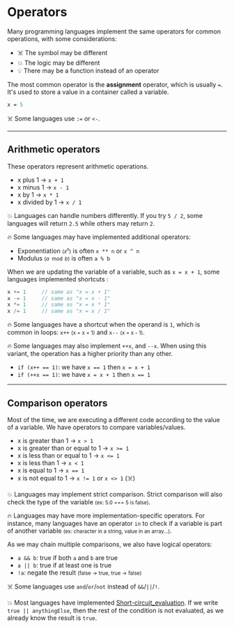 # Operators

<div class="row row-cols-lg-2"><div>

Many programming languages implement the same operators for common operations, with some considerations:

* ☠️ The symbol may be different
* 💥 The logic may be different
* 💡 There may be a function instead of an operator
</div><div>

The most common operator is the **assignment** operator, which is usually `=`. It's used to store a value in a container called a variable.

```ps
x = 5
```

☠️ Some languages use `:=` or `<-`.
</div></div>

<hr class="sep-both">

## Arithmetic operators

<div class="row row-cols-lg-2"><div>

These operators represent arithmetic operations.

* x plus 1 → `x + 1`
* x minus 1 → `x - 1`
* x by 1 → `x * 1`
* x divided by 1 → `x / 1`

💥 Languages can handle numbers differently. If you try `5 / 2`, some languages will return `2.5` while others may return `2`.

🔥 Some languages may have implemented additional operators:

* Exponentiation <small>($x^n$)</small> is often `x ** n` or `x ^ n`
* Modulus <small>($a\mod b$)</small> is often `a % b`
</div><div>

When we are updating the variable of a variable, such as `x = x + 1`, some languages implemented shortcuts :

```cpp
x += 1     // same as "x = x + 1"
x -= 1     // same as "x = x - 1"
x *= 1     // same as "x = x * 1"
x /= 1     // same as "x = x / 1"
```

🔥 Some languages have a shortcut when the operand is `1`, which is common in loops: `x++` <small>(x = x + 1)</small> and `x--` <small>(x = x - 1)</small>.

🔥 Some languages may also implement `++x`, and `--x`. When using this variant, the operation has a higher priority than any other.

* `if (x++ == 1)`: we have `x == 1` then `x = x + 1`
* `if (++x == 1)`: we have `x = x + 1` then `x == 1`
</div></div>

<hr class="sep-both">

## Comparison operators

<div class="row row-cols-lg-2"><div>

Most of the time, we are executing a different code according to the value of a variable. We have operators to compare variables/values.

* x is greater than 1 → `x > 1`
* x is greater than or equal to 1 → `x >= 1`
* x is less than or equal to 1 → `x <= 1`
* x is less than 1 → `x < 1`
* x is equal to 1 → `x == 1`
* x is not equal to 1 → `x != 1` or `x <> 1` (☠️)

💥 Languages may implement strict comparison. Strict comparison will also check the type of the variable <small>(ex: 5.0 === 5 is false)</small>.

🔥 Languages may have more implementation-specific operators. For instance, many languages have an operator `in` to check if a variable is part of another variable <small>(ex: character in a string, value in an array...)</small>.
</div><div>

As we may chain multiple comparisons, we also have logical operators:

* `a && b`: true if both `a` and `b` are true
* `a || b`: true if at least one is true
* `!a`: negate the result <small>(false → true, true → false)</small>

☠️ Some languages use `and`/`or`/`not` instead of `&&`/`||`/`!`.

💥 Most languages have implemented [Short-circuit_evaluation](https://en.wikipedia.org/wiki/Short-circuit_evaluation). If we write `true || anythingElse`, then the rest of the condition is not evaluated, as we already know the result is `true`.
</div></div>